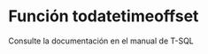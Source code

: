 ﻿---
FunctionName: "todatetimeoffset"
FunctionType: "SQL"
Autogenerated: true
---

# Función  todatetimeoffset

Consulte la documentación en el manual de T-SQL
